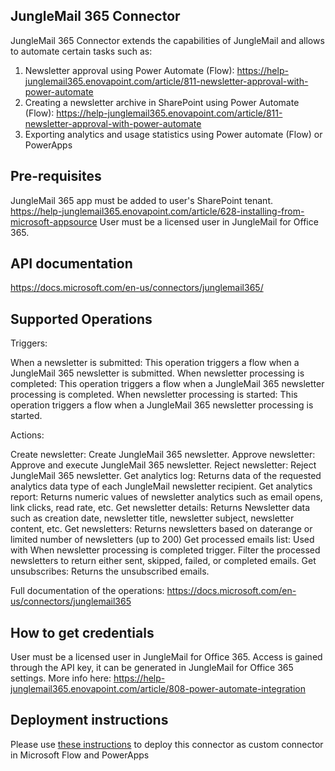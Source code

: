 ## JungleMail 365 Connector

JungleMail 365 Connector extends the capabilities of JungleMail and allows to automate certain tasks such as:

1.  Newsletter approval using Power Automate (Flow): https://help-junglemail365.enovapoint.com/article/811-newsletter-approval-with-power-automate
2.  Creating a newsletter archive in SharePoint using Power Automate (Flow): https://help-junglemail365.enovapoint.com/article/811-newsletter-approval-with-power-automate
3.  Exporting analytics and usage statistics using Power automate (Flow) or PowerApps

## Pre-requisites

JungleMail 365 app must be added to user's SharePoint tenant. https://help-junglemail365.enovapoint.com/article/628-installing-from-microsoft-appsource
User must be a licensed user in JungleMail for Office 365.

## API documentation

https://docs.microsoft.com/en-us/connectors/junglemail365/

## Supported Operations

Triggers:

When a newsletter is submitted: This operation triggers a flow when a JungleMail 365 newsletter is submitted.
When newsletter processing is completed: This operation triggers a flow when a JungleMail 365 newsletter processing is completed.
When newsletter processing is started: This operation triggers a flow when a JungleMail 365 newsletter processing is started.

Actions:

Create newsletter: Create JungleMail 365 newsletter.
Approve newsletter: Approve and execute JungleMail 365 newsletter.
Reject newsletter: Reject JungleMail 365 newsletter.
Get analytics log: Returns data of the requested analytics data type of each JungleMail newsletter recipient.
Get analytics report: Returns numeric values of newsletter analytics such as email opens, link clicks, read rate, etc.
Get newsletter details: Returns Newsletter data such as creation date, newsletter title, newsletter subject, newsletter content, etc.
Get newsletters: Returns newsletters based on daterange or limited number of newsletters (up to 200)
Get processed emails list: Used with When newsletter processing is completed trigger. Filter the processed newsletters to return either sent, skipped, failed, or completed emails.
Get unsubscribes: Returns the unsubscribed emails.

Full documentation of the operations: https://docs.microsoft.com/en-us/connectors/junglemail365

## How to get credentials

User must be a licensed user in JungleMail for Office 365.
Access is gained through the API key, it can be generated in JungleMail for Office 365 settings. More info here: https://help-junglemail365.enovapoint.com/article/808-power-automate-integration

## Deployment instructions

Please use [these instructions](https://docs.microsoft.com/en-us/connectors/custom-connectors/paconn-cli) to deploy this connector as custom connector in Microsoft Flow and PowerApps

